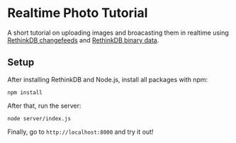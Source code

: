 # Realtime Photo Tutorial

A short tutorial on uploading images and broacasting them in realtime using [RethinkDB changefeeds](http://rethinkdb.com/docs/changefeeds/javascript/) and [RethinkDB binary data](http://rethinkdb.com/api/javascript/#binary).

## Setup

After installing RethinkDB and Node.js, install all packages with npm:

```
npm install
```

After that, run the server:

```
node server/index.js
```

Finally, go to `http://localhost:8000` and try it out!
